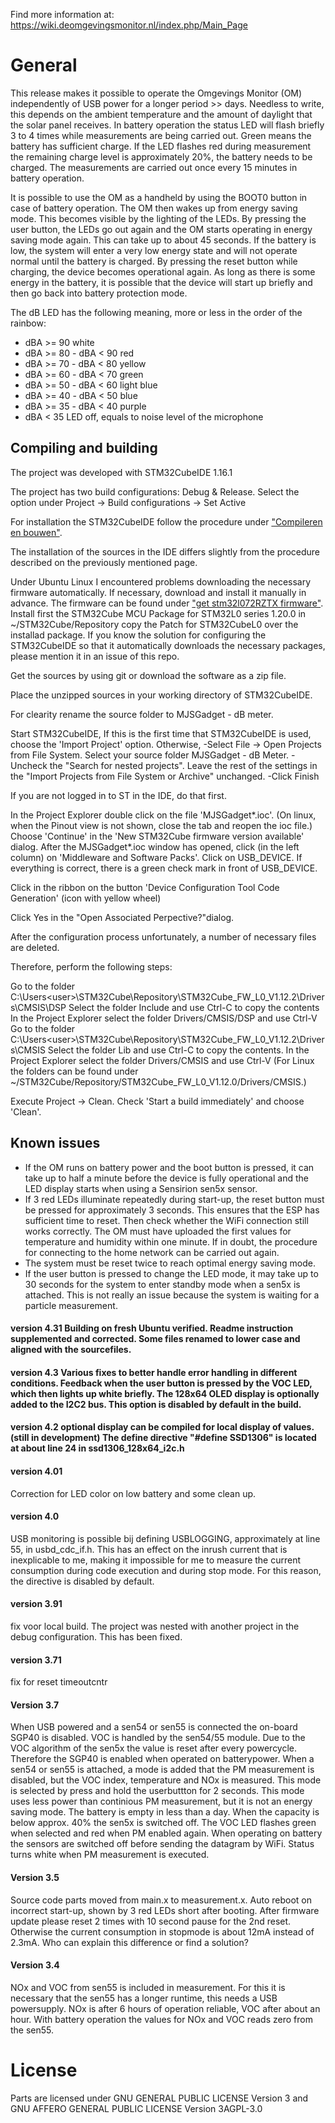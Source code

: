 Find more information at:
https://wiki.deomgevingsmonitor.nl/index.php/Main_Page

# General
This release makes it possible to operate the Omgevings Monitor (OM) independently of USB power for a longer period >> days. Needless to write, this depends on the ambient temperature and the amount of daylight that the solar panel receives. In battery operation the status LED will flash briefly 3 to 4 times while measurements are being carried out. Green means the battery has sufficient charge. If the LED flashes red during measurement the remaining charge level is approximately 20%, the battery needs to be charged. The measurements are carried out once every 15 minutes in battery operation.

It is possible to use the OM as a handheld by using the BOOT0 button in case of battery operation. The OM then wakes up from energy saving mode. This becomes visible by the lighting of the LEDs. By pressing the user button, the LEDs go out again and the OM starts operating in energy saving mode again. This can take up to about 45 seconds.
If the battery is low, the system will enter a very low energy state and will not operate normal until the battery is charged. By pressing the reset button while charging, the device becomes operational again. 
As long as there is some energy in the battery, it is possible that the device will start up briefly and then go back into battery protection mode.

The dB LED has the following meaning, more or less in the order of the rainbow:
- dBA >= 90 white
- dBA >= 80 - dBA < 90 red
- dBA >= 70 - dBA < 80 yellow
- dBA >= 60 - dBA < 70 green
- dBA >= 50 - dBA < 60 light blue
- dBA >= 40 - dBA < 50 blue
- dBA >= 35 - dBA < 40 purple
- dBA < 35 LED off, equals to noise level of the microphone

## Compiling and building
The project was developed with STM32CubeIDE 1.16.1

The project has two build configurations: Debug & Release. Select the option under Project -> Build configurations -> Set Active

For installation the STM32CubeIDE follow the procedure under ["Compileren en bouwen"](https://wiki.deomgevingsmonitor.nl/index.php/Programmeeromgeving).

The installation of the sources in the IDE differs slightly from the procedure described on the previously mentioned page.

Under Ubuntu Linux I encountered problems downloading the necessary firmware automatically. If necessary, download and install it manually in advance. The firmware can be found under ["get stm32l072RZTX firmware"](https://www.st.com/en/embedded-software/stm32cubel0.html#get-software). Install first the STM32Cube MCU Package for STM32L0 series 1.20.0 in ~/STM32Cube/Repository copy the Patch for STM32CubeL0 over the installad package. If you know the solution for configuring the STM32CubeIDE so that it automatically downloads the necessary packages, please mention it in an issue of this repo.

Get the sources by using git or download the software as a zip file.

Place the unzipped sources in your working directory of STM32CubeIDE.

For clearity rename the source folder to MJSGadget - dB meter. 

Start STM32CubeIDE, If this is the first time that STM32CubeIDE is used, choose the 'Import Project' option. Otherwise, 
-Select File -> Open Projects from File System. Select your source folder MJSGadget - dB Meter. 
-Uncheck the "Search for nested projects". Leave the rest of the settings in the "Import Projects from File System or Archive" unchanged. 
-Click Finish

If you are not logged in to ST in the IDE, do that first. 

In the Project Explorer double click on the file 'MJSGadget*.ioc'. (On linux, when the Pinout view is not shown, close the tab and reopen the ioc file.)
Choose 'Continue' in the 'New STM32Cube firmware version available' dialog. 
After the MJSGadget*.ioc window has opened, click (in the left column) on 'Middleware and Software Packs'. 
Click on USB_DEVICE. If everything is correct, there is a green check mark in front of USB_DEVICE. 

Click in the ribbon on the button 'Device Configuration Tool Code Generation' (icon with yellow wheel) 

Click Yes in the "Open Associated Perpective?"dialog.

After the configuration process unfortunately, a number of necessary files are deleted. 

Therefore, perform the following steps:

Go to the folder C:\Users\<user>\STM32Cube\Repository\STM32Cube_FW_L0_V1.12.2\Drivers\CMSIS\DSP
Select the folder Include and use Ctrl-C to copy the contents
In the Project Explorer select the folder Drivers/CMSIS/DSP and use Ctrl-V
Go to the folder C:\Users\<user>\STM32Cube\Repository\STM32Cube_FW_L0_V1.12.2\Drivers\CMSIS
Select the folder Lib and use Ctrl-C to copy the contents.
In the Project Explorer select the folder Drivers/CMSIS and use Ctrl-V
(For Linux the folders can be found under ~/STM32Cube/Repository/STM32Cube_FW_L0_V1.12.0/Drivers/CMSIS.)

Execute Project -> Clean.
Check 'Start a build immediately' and choose 'Clean'.

## Known issues
- If the OM runs on battery power and the boot button is pressed, it can take up to half a minute before the device is fully operational and the LED display starts when using a Sensirion sen5x sensor.
- If 3 red LEDs illuminate repeatedly during start-up, the reset button must be pressed for approximately 3 seconds. This ensures that the ESP has sufficient time to reset. Then check whether the WiFi connection still works correctly. The OM must have uploaded the first values ​​for temperature and humidity within one minute. If in doubt, the procedure for connecting to the home network can be carried out again.
- The system must be reset twice to reach optimal energy saving mode.
- If the user button is pressed to change the LED mode, it may take up to 30 seconds for the system to enter standby mode when a sen5x is attached. This is not really an issue because the system is waiting for a particle measurement.

#### version 4.31 Building on fresh Ubuntu verified. Readme instruction supplemented and corrected. Some files renamed to lower case and aligned with the sourcefiles.

#### version 4.3 Various fixes to better handle error handling in different conditions. Feedback when the user button is pressed by the VOC LED, which then lights up white briefly. The 128x64 OLED display is optionally added to the I2C2 bus. This option is disabled by default in the build.

#### version 4.2 optional display can be compiled for local display of values. (still in development) The define directive "#define SSD1306" is located at about line 24 in ssd1306_128x64_i2c.h

#### version 4.01
Correction for LED color on low battery and some clean up.

#### version 4.0 
USB monitoring is possible bij defining USBLOGGING, approximately at line 55, in usbd_cdc_if.h. This has an effect on the inrush current that is inexplicable to me, making it impossible for me to measure the current consumption during code execution and during stop mode. For this reason, the directive is disabled by default.


#### version 3.91 
fix voor local build. The project was nested with another project in the debug configuration. This has been fixed.

#### version 3.71 
fix for reset timeoutcntr

#### Version 3.7 
When USB powered and a sen54 or sen55 is connected the on-board SGP40 is disabled. VOC is handled by the sen54/55 module. Due to the VOC algorithm of the sen5x the value is reset after every powercycle. Therefore the SGP40 is enabled when operated on batterypower. When a sen54 or sen55 is attached, a mode is added that the PM measurement is disabled, but the VOC index, temperature and NOx is measured. This mode is selected by press and hold the userbuttton for 2 seconds. This mode uses less power than continious PM measurement, but it is not an energy saving mode. The battery is empty in less than a day. When the capacity is below approx. 40% the sen5x is switched off.  The VOC LED flashes green when selected and red when PM enabled again. When operating on battery the sensors are switched off before sending the datagram by WiFi. Status turns white when PM measurement is executed.

#### Version 3.5 
Source code parts moved from main.x to measurement.x. Auto reboot on incorrect start-up, shown by 3 red LEDs short after booting. After firmware update please reset 2 times with 10 second pause for the 2nd reset. Otherwise the current consumption in stopmode is about 12mA instead of 2.3mA. Who can explain this difference or find a solution?

#### Version 3.4 
NOx and VOC from sen55 is included in measurement. For this it is necessary that the sen55 has a longer runtime, this needs a USB powersupply. NOx is after 6 hours of operation reliable, VOC after about an hour. With battery operation the values for NOx and VOC reads zero from the sen55.


# License
Parts are licensed under GNU GENERAL PUBLIC LICENSE Version 3 and GNU AFFERO GENERAL PUBLIC LICENSE Version 3AGPL-3.0